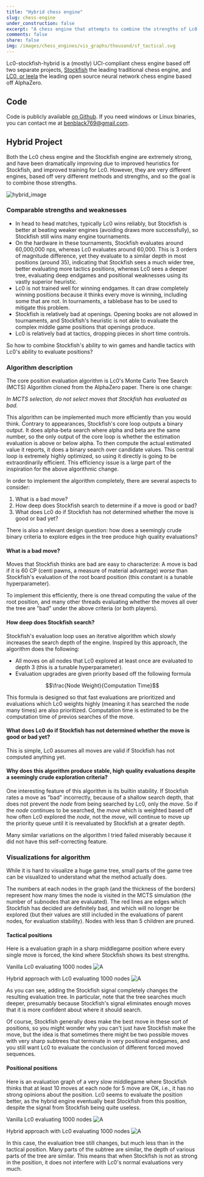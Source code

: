 ```yaml
---
title: "Hybrid chess engine"
slug: chess-engine
under_construction: false
excerpt: "A chess engine that attempts to combine the strengths of Lc0 and Stockfish, the two dominant chess engines, and succeeds in certain cases."
comments: false
share: false
img: /images/chess_engines/vis_graphs/thousand/sf_tactical.svg
---
```



Lc0-stockfish-hybrid is a (mostly) UCI-compliant chess engine based off two separate projects, [Stockfish](https://stockfishchess.org/) the leading traditional chess engine, and [LC0, or leela](https://lczero.org/) the leading open source neural network chess engine based off AlphaZero.

## Code

Code is publicly available [on Github](https://github.com/weepingwillowben/lc0-stockfish-hybrid).  If you need windows or Linux binaries, you can contact me at benblack769@gmail.com.

## Hybrid Project

Both the Lc0 chess engine and the Stockfish engine are extremely strong, and have been dramatically improving due to improved heuristics for Stockfish, and improved training for Lc0. However, they are very different engines, based off very different methods and strengths, and so the goal is to combine those strengths.

![hybrid_image](/images/chess_engines/stockfish_lc0_hybrid.png)

### Comparable strengths and weaknesses

* In head to head matches, typically Lc0 wins reliably, but Stockfish is better at beating weaker engines (avoiding draws more successfully), so Stockfish still wins many engine tournaments.
* On the hardware in these tournaments, Stockfish evaluates around 60,000,000 nps, whereas Lc0 evaluates around 60,000. This is 3 orders of magnitude difference, yet they evaluate to a similar depth in most positions (around 35), indicating that Stockfish sees a much wider tree, better evaluating more tactics positions, whereas Lc0 sees a deeper tree, evaluating deep endgames and positional weaknesses using its vastly superior heuristic.
* Lc0 is not trained well for winning endgames. It can draw completely winning positions because it thinks every move is winning, including some that are not. In tournaments, a tablebase has to be used to mitigate this problem.
* Stockfish is relatively bad at openings. Opening books are not allowed in tournaments, and Stockfish's heuristic is not able to evaluate the complex middle game positions that openings produce.
* Lc0 is relatively bad at tactics, dropping pieces in short time controls.

So how to combine Stockfish's ability to win games and handle tactics with Lc0's ability to evaluate positions?

### Algorithm description

The core position evaluation algorithm is Lc0's Monte Carlo Tree Search (MCTS) Algorithm cloned from the AlphaZero paper. There is one change:

*In MCTS selection, do not select moves that Stockfish has evaluated as bad.*

This algorithm can be implemented much more efficiently than you would think. Contrary to appearances, Stockfish's core loop outputs a binary output. It does alpha-beta search where alpha and beta are the same number, so the only output of the core loop is whether the estimation evaluation is above or below alpha. To then compute the actual estimated value it reports, it does a binary search over candidate values. This central loop is extremely highly optimized, so using it directly is going to be extraordinarily efficient. This efficiency issue is a large part of the inspiration for the above algorithmic change.

In order to implement the algorithm completely, there are several aspects to consider:

1. What is a bad move?
2. How deep does Stockfish search to determine if a move is good or bad?
3. What does Lc0 do if Stockfish has not determined whether the move is good or bad yet?

There is also a relevant design question: how does a seemingly crude binary criteria to explore edges in the tree produce high quality evaluations?

#### What is a bad move?

Moves that Stockfish thinks are bad are easy to characterize: A move is bad if it is 60 CP (centi pawns, a measure of material advantage) *worse* than Stockfish's evaluation of the root board position (this constant is a tunable hyperparameter).

To implement this efficiently, there is one thread computing the value of the root position, and many other threads evaluating whether the moves all over the tree are "bad" under the above criteria (or both players).

#### How deep does Stockfish search?

Stockfish's evaluation loop uses an iterative algorithm which slowly increases the search depth of the engine. Inspired by this approach, the algorithm does the following:

* All moves on all nodes that Lc0 explored at least once are evaluated to depth 3 (this is a tunable hyperparameter).
* Evaluation upgrades are given priority based off the following formula

$$\frac{Node Weight}{Computation Time}$$

This formula is designed so that fast evaluations are prioritized and evaluations which Lc0 weights highly (meaning it has searched the node many times) are also prioritized. Computation time is estimated to be the computation time of previos searches of the move.

####  What does Lc0 do if Stockfish has not determined whether the move is good or bad yet?

This is simple, Lc0 assumes all moves are valid if Stockfish has not computed anything yet.

#### Why does this algorithm produce stable, high quality evaluations despite a seemingly crude exploration criteria?

One interesting feature of this algorithm is its builtin stability. If Stockfish rates a move as "bad" incorrectly, because of a shallow search depth, that does not prevent the *node* from being searched by Lc0, only the *move*. So if the *node* continues to be searched, the *move* which is weighted based off how often Lc0 explored the *node*, not the *move*, will continue to move up the priority queue until it is reevaluated by Stockfish at a greater depth.

Many similar variations on the algorithm I tried failed miserably because it did not have this self-correcting feature.


### Visualizations for algorithm

While it is hard to visualize a huge game tree, small parts of the game tree can be visualized to understand what the method actually does.

The numbers at each nodes in the graph (and the thickness of the borders) represent how many times the node is visited in the MCTS simulation (the number of subnodes that are evaluated). The red lines are edges which Stockfish has decided are definitely bad, and which will no longer be explored (but their values are still included in the evaluations of parent nodes, for evaluation stability). Nodes with less than 5 children are pruned.
<!--![A](/images/chess_engines/vis_graphs/hundred/nosf_middle.svg)
![A](/images/chess_engines/vis_graphs/hundred/sf_middle.svg)
-->

#### Tactical positions

Here is a evaluation graph in a sharp middlegame position where every single move is forced, the kind where Stockfish shows its best strengths.

Vanilla Lc0 evaluating 1000 nodes
![A](/images/chess_engines/vis_graphs/thousand/nosf_tactical.svg)

Hybrid approach with Lc0 evaluating 1000 nodes
![A](/images/chess_engines/vis_graphs/thousand/sf_tactical.svg)

As you can see, adding the Stockfish signal completely changes the resulting evaluation tree. In particular, note that the tree searches much deeper, presumably because Stockfish's signal eliminates enough moves that it is more confident about where it should search.

Of course, Stockfish generally does make the best move in these sort of positions, so you might wonder why you can't just have Stockfish make the move, but the idea is that sometimes there might be two possible moves with very sharp subtrees that terminate in very positional endgames, and you still want Lc0 to evaluate the conclusion of different forced moved sequences.

#### Positional positions

Here is an evaluation graph of a very slow middlegame where Stockfish thinks that at least 10 moves at each node for 5 move are OK, i.e., it has no strong opinions about the position. Lc0 seems to evaluate the position better, as the hybrid engine eventually beat Stockfish from this position, despite the signal from Stockfish being quite useless.

Vanilla Lc0 evaluating 1000 nodes
![A](/images/chess_engines/vis_graphs/thousand/nosf_middle.svg)

Hybrid approach with Lc0 evaluating 1000 nodes
![A](/images/chess_engines/vis_graphs/thousand/sf_middle.svg)

In this case, the evaluation tree still changes, but much less than in the tactical position. Many parts of the subtree are similar, the depth of various parts of the tree are similar. This means that when Stockfish is not as strong in the position, it does not interfere with Lc0's normal evaluations very much.
